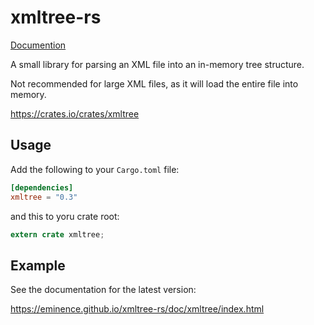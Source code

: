 xmltree-rs
==========

[Documention](https://eminence.github.io/xmltree-rs/doc/xmltree/index.html)

A small library for parsing an XML file into an in-memory tree structure.

Not recommended for large XML files, as it will load the entire file into memory.

https://crates.io/crates/xmltree

## Usage

Add the following to your `Cargo.toml` file:

```toml
[dependencies]
xmltree = "0.3"
```

and this to yoru crate root:

```rust
extern crate xmltree;
```

## Example

See the documentation for the latest version:

https://eminence.github.io/xmltree-rs/doc/xmltree/index.html
